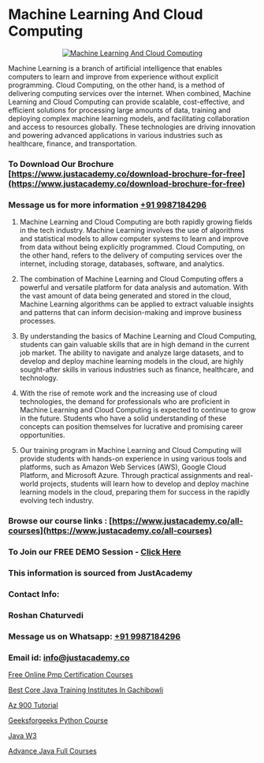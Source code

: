 # Machine Learning And Cloud Computing

<p align="center">
  <a href="https://justacademy.co/all-courses">
    <img src="https://ibb.co/7V3H11Z" alt="Machine Learning And Cloud Computing">
  </a>
</p>


Machine Learning is a branch of artificial intelligence that enables computers to learn and improve from experience without explicit programming. Cloud Computing, on the other hand, is a method of delivering computing services over the internet. When combined, Machine Learning and Cloud Computing can provide scalable, cost-effective, and efficient solutions for processing large amounts of data, training and deploying complex machine learning models, and facilitating collaboration and access to resources globally. These technologies are driving innovation and powering advanced applications in various industries such as healthcare, finance, and transportation. 
### To Download Our Brochure [https://www.justacademy.co/download-brochure-for-free](https://www.justacademy.co/download-brochure-for-free)
### Message us for more information [+91 9987184296](https://api.whatsapp.com/send?phone=919987184296)
1) Machine Learning and Cloud Computing are both rapidly growing fields in the tech industry.
Machine Learning involves the use of algorithms and statistical models to allow computer systems to learn and improve from data without being explicitly programmed.
Cloud Computing, on the other hand, refers to the delivery of computing services over the internet, including storage, databases, software, and analytics.

2) The combination of Machine Learning and Cloud Computing offers a powerful and versatile platform for data analysis and automation.
With the vast amount of data being generated and stored in the cloud, Machine Learning algorithms can be applied to extract valuable insights and patterns that can inform decision-making and improve business processes.

3) By understanding the basics of Machine Learning and Cloud Computing, students can gain valuable skills that are in high demand in the current job market.
The ability to navigate and analyze large datasets, and to develop and deploy machine learning models in the cloud, are highly sought-after skills in various industries such as finance, healthcare, and technology.

4) With the rise of remote work and the increasing use of cloud technologies, the demand for professionals who are proficient in Machine Learning and Cloud Computing is expected to continue to grow in the future.
Students who have a solid understanding of these concepts can position themselves for lucrative and promising career opportunities.

5) Our training program in Machine Learning and Cloud Computing will provide students with hands-on experience in using various tools and platforms, such as Amazon Web Services (AWS), Google Cloud Platform, and Microsoft Azure.
Through practical assignments and real-world projects, students will learn how to develop and deploy machine learning models in the cloud, preparing them for success in the rapidly evolving tech industry.

### Browse our course links : [https://www.justacademy.co/all-courses](https://www.justacademy.co/all-courses) 
### To Join our FREE DEMO Session - [Click Here](https://www.justacademy.co/register-for-course-demo)


### This information is sourced from JustAcademy
### Contact Info:
### Roshan Chaturvedi
### Message us on Whatsapp: [+91 9987184296](https://api.whatsapp.com/send?phone=919987184296)
### Email id: [info@justacademy.co](mailto:info@justacademy.co)
                
[Free Online Pmp Certification Courses](https://www.linkedin.com/pulse/free-online-pmp-certification-courses-justacademy-mumbai-9fqxc?trackingId=VQvORVu82K4I7X7YRKRO6A%3D%3D&lipi=urn%3Ali%3Apage%3Ad_flagship3_showcase_admin%3B4hzOhjOyRsS4BMzXWRzbRw%3D%3D)

[Best Core Java Training Institutes In Gachibowli](https://www.linkedin.com/pulse/best-core-java-training-institutes-gachibowli-justacademy-kolkata-ds5oe?trackingId=Ew6kV18e9h91Y2GmecqHhw%3D%3D&lipi=urn%3Ali%3Apage%3Ad_flagship3_company_admin%3Bar0CqYRcTQWcPsZzz1T%2BLw%3D%3D)

[Az 900 Tutorial](https://medium.com/@kumarishimmi99/az-900-tutorial-d8f1c523d6a2)

[Geeksforgeeks Python Course](https://medium.com/@negishivu99/geeksforgeeks-python-course-908af4853b47)

[Java W3](https://justacademyin.github.io/Articles/Java-W3)

[Advance Java Full Courses](https://justacademyin.github.io/Articles/Advance-Java-Full-Courses)

